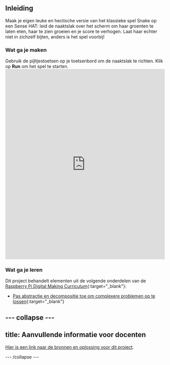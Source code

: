 ## Inleiding

Maak je eigen leuke en hectische versie van het klassieke spel Snake op een Sense HAT: leid de naaktslak over het scherm om haar groenten te laten eten, haar te zien groeien en je score te verhogen. Laat haar echter niet in zichzelf bijten, anders is het spel voorbij!

### Wat ga je maken

Gebruik de pijltjestoetsen op je toetsenbord om de naaktslak te richten. Klik op **Run** om het spel te starten. <iframe src="https://trinket.io/embed/python/b9e8a05f5b?outputOnly=true" width="100%" height="600" frameborder="0" marginwidth="0" marginheight="0" allowfullscreen></iframe>

### Wat ga je leren

Dit project behandelt elementen uit de volgende onderdelen van de [Raspberry Pi Digital Making Curriculum](http://rpf.io/curriculum){:target="_blank"}:

+ [Pas abstractie en decompositie toe om complexere problemen op te lossen](https://curriculum.raspberrypi.org/programming/developer/){:target="_blank"}

--- collapse ---
---
title: Aanvullende informatie voor docenten
---

[Hier is een link naar de bronnen en oplossing voor dit project](https://github.com/raspberrypilearning/slug/tree/master/en).

--- /collapse ---
